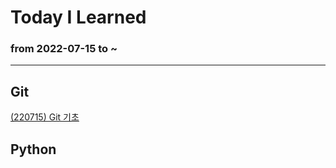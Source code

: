 # Today I Learned
### from 2022-07-15 to ~
----
## Git
[(220715) Git 기초](https://github.com/seoda0000/TIL/blob/master/Git_Basic.md)

## Python
